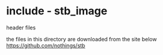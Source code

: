 include - stb_image
===============

header files <br/>

the files in this directory are downloaded from the site below <br/>
https://github.com/nothings/stb <br/>

